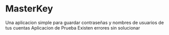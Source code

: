 # MasterKey
Una aplicacion simple para guardar contraseñas y nombres de usuarios de tus cuentas
Aplicacion de Prueba
Existen errores sin solucionar
